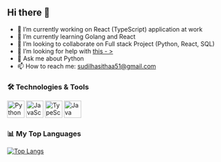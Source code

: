 ## Hi there 👋

- 🔭 I’m currently working on React (TypeScript) application at work
- 🌱 I’m currently learning Golang and React
- 👯 I’m looking to collaborate on Full stack Project (Python, React, SQL)
- 🤔 I’m looking for help with [this - >](https://github.com/SudilHasitha/LISA_CNN_ExplainerV3/tree/release-v.1)
- 💬 Ask me about Python 
- 📫 How to reach me: sudilhasithaa51@gmail.com

### 🛠️ Technologies & Tools

<img src="https://cdn.jsdelivr.net/gh/devicons/devicon/icons/python/python-original.svg" height="40" alt="Python icon">
<img src="https://cdn.jsdelivr.net/gh/devicons/devicon/icons/javascript/javascript-original.svg" height="40" alt="JavaScript icon">
<img src="https://cdn.jsdelivr.net/gh/devicons/devicon/icons/typescript/typescript-original.svg" height="40" alt="TypeScript icon">
<img src="https://cdn.jsdelivr.net/gh/devicons/devicon/icons/java/java-original.svg" height="40" alt="Java icon">

### 📊 My Top Languages

[![Top Langs](https://github-readme-stats.vercel.app/api/top-langs/?username=SudilHasitha&layout=compact&langs_count=8&size_weight=0.5&count_weight=0.5)](https://github.com/anuraghazra/github-readme-stats)


